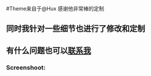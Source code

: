#Theme来自于@Hux 感谢他非常棒的定制

## 同时我针对一些细节也进行了修改和定制
## 有什么问题也可以<a target="_blank" href="mailto:asingers@9dic.com">联系我</a>
### Screenshoot:

<img src="http://7xqmgj.com1.z0.glb.clouddn.com/screenshoot1.png" alt="" class="shadow"/>






